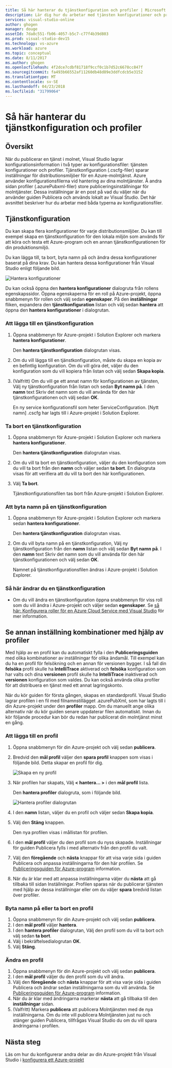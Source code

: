 ```yaml
---
title: Så här hanterar du tjänstkonfiguration och profiler | Microsoft Docs
description: Lär dig hur du arbetar med tjänsten konfigurationer och profiler konfigurationsfiler | som lagrar inställningar för distributionsmiljöer och publiceringsinställningar för molntjänster.
services: visual-studio-online
author: ghogen
manager: douge
assetId: 7da8c551-fb06-4057-b5c7-c77f4b39d803
ms.prod: visual-studio-dev15
ms.technology: vs-azure
ms.workload: azure
ms.topic: conceptual
ms.date: 8/11/2017
ms.author: ghogen
ms.openlocfilehash: 4f2dce7cdbf81718f9ccf0c1b7d52c6678cc847f
ms.sourcegitcommit: fa493b66552af11260db48d89e3ddfcdcb5e3152
ms.translationtype: MT
ms.contentlocale: sv-SE
ms.lasthandoff: 04/23/2018
ms.locfileid: "31799064"
---
```

# <a name="how-to-manage-service-configurations-and-profiles"></a>Så här hanterar du tjänstkonfiguration och profiler
## <a name="overview"></a>Översikt
När du publicerar en tjänst i molnet, Visual Studio lagrar konfigurationsinformation i två typer av konfigurationsfiler: tjänsten konfigurationer och profiler. Tjänstkonfiguration (.cscfg-filer) sparar inställningar för distributionsmiljöer för en Azure-molntjänst. Azure använder konfigurationsfilerna vid hantering av dina molntjänster. Å andra sidan profiler (.azurePubxml-filer) store publiceringsinställningar för molntjänster. Dessa inställningar är en post på vad du väljer när du använder guiden Publicera och används lokalt av Visual Studio. Det här avsnittet beskriver hur du arbetar med båda typerna av konfigurationsfiler.

## <a name="service-configurations"></a>Tjänstkonfiguration
Du kan skapa flera konfigurationer för varje distributionsmiljöer. Du kan till exempel skapa en tjänstkonfiguration för den lokala miljön som används för att köra och testa ett Azure-program och en annan tjänstkonfigurationen för din produktionsmiljö.

Du kan lägga till, ta bort, byta namn på och ändra dessa konfigurationer baserat på dina krav. Du kan hantera dessa konfigurationer från Visual Studio enligt följande bild.

![Hantera konfigurationer](./media/vs-azure-tools-service-configurations-and-profiles-how-to-manage/manage-service-config.png)

Du kan också öppna den **hantera konfigurationer** dialogruta från rollens egenskapssidor. Öppna egenskaperna för en roll på Azure-projekt, öppna snabbmenyn för rollen och välj sedan **egenskaper**. På den **inställningar** fliken, expandera den **tjänstkonfiguration** listan och välj sedan **hantera** att öppna den **hantera konfigurationer** i dialogrutan.

### <a name="to-add-a-service-configuration"></a>Att lägga till en tjänstkonfiguration
1. Öppna snabbmenyn för Azure-projekt i Solution Explorer och markera **hantera konfigurationer**.
   
    Den **hantera tjänstkonfiguration** dialogrutan visas.
2. Om du vill lägga till en tjänstkonfiguration, måste du skapa en kopia av en befintlig konfiguration. Om du vill göra det, väljer du den konfiguration som du vill kopiera från listan och välj sedan **Skapa kopia**.
3. (Valfritt) Om du vill ge ett annat namn för konfigurationen av tjänsten, Välj ny tjänstkonfiguration från listan och sedan **Byt namn på**. I den **namn** text Skriv det namn som du vill använda för den här tjänstkonfigurationen och välj sedan **OK**.
   
    En ny service konfigurationsfil som heter ServiceConfiguration. [Nytt namn] .cscfg har lagts till i Azure-projekt i Solution Explorer.

### <a name="to-delete-a-service-configuration"></a>Ta bort en tjänstkonfiguration
1. Öppna snabbmenyn för Azure-projekt i Solution Explorer och markera **hantera konfigurationer**.
   
    Den **hantera tjänstkonfiguration** dialogrutan visas.
2. Om du vill ta bort en tjänstkonfiguration, väljer du den konfiguration som du vill ta bort från den **namn** och väljer sedan **ta bort**. En dialogruta visas för att verifiera att du vill ta bort den här konfigurationen.
3. Välj **Ta bort**.
   
     Tjänstkonfigurationsfilen tas bort från Azure-projekt i Solution Explorer.

### <a name="to-rename-a-service-configuration"></a>Att byta namn på en tjänstkonfiguration
1. Öppna snabbmenyn för Azure-projekt i Solution Explorer och markera sedan **hantera konfigurationer**.
   
    Den **hantera tjänstkonfiguration** dialogrutan visas.
2. Om du vill byta namn på en tjänstkonfiguration, Välj ny tjänstkonfiguration från den **namn** listan och välj sedan **Byt namn på**. I den **namn** text Skriv det namn som du vill använda för den här tjänstkonfigurationen och välj sedan **OK**.
   
    Namnet på tjänstkonfigurationsfilen ändras i Azure-projekt i Solution Explorer.

### <a name="to-change-a-service-configuration"></a>Så här ändrar du en tjänstkonfiguration
* Om du vill ändra en tjänstkonfiguration öppna snabbmenyn för viss roll som du vill ändra i Azure-projekt och väljer sedan **egenskaper**. Se [så här: Konfigurera roller för en Azure Cloud Service med Visual Studio](https://docs.microsoft.com/azure/vs-azure-tools-configure-roles-for-cloud-service) för mer information.

## <a name="make-different-setting-combinations-by-using-profiles"></a>Se annan inställning kombinationer med hjälp av profiler
Med hjälp av en profil kan du automatiskt fylla i den **Publiceringsguiden** med olika kombinationer av inställningar för olika ändamål. Till exempel kan du ha en profil för felsökning och en annan för versionen bygger. I så fall din **felsöka** profil skulle ha **IntelliTrace** aktiverad och **felsöka** konfiguration som har valts och dina **versionen** profil skulle ha **IntelliTrace** inaktiverad och **versionen** konfiguration som valdes. Du kan också använda olika profiler för att distribuera en tjänst med ett annat lagringskonto.

När du kör guiden för första gången, skapas en standardprofil. Visual Studio lagrar profilen i en fil med filnamnstillägget .azurePubXml, som har lagts till i din Azure-projekt under den **profiler** mapp. Om du manuellt ange olika alternativ när du kör guiden senare uppdaterar filen automatiskt. Innan du kör följande procedur kan bör du redan har publicerat din molntjänst minst en gång.

### <a name="to-add-a-profile"></a>Att lägga till en profil
1. Öppna snabbmenyn för din Azure-projekt och välj sedan **publicera**.
2. Bredvid den **mål profil** väljer den **spara profil** knappen som visas i följande bild. Detta skapar en profil för dig.
   
    ![Skapa en ny profil](./media/vs-azure-tools-service-configurations-and-profiles-how-to-manage/create-new-profile.png)
3. När profilen har skapats, Välj **< hantera... >** i den **mål profil** lista.
   
    Den **hantera profiler** dialogruta, som i följande bild.
   
    ![Hantera profiler dialogrutan](./media/vs-azure-tools-service-configurations-and-profiles-how-to-manage/manage-profiles.png)
4. I den **namn** listan, väljer du en profil och väljer sedan **Skapa kopia**.
5. Välj den **Stäng** knappen.
   
    Den nya profilen visas i mållistan för profilen.
6. I den **mål profil** väljer du den profil som du nyss skapade. Inställningar för guiden Publicera fylls i med alternativ från den profil du valt.
7. Välj den **föregående** och **nästa** knappar för att visa varje sida i guiden Publicera och anpassa inställningarna för den här profilen. Se [Publiceringsguiden för Azure-program](http://go.microsoft.com/fwlink/p/?LinkID=623085) information.
8. När du är klar med att anpassa inställningarna väljer du **nästa** att gå tillbaka till sidan Inställningar. Profilen sparas när du publicerar tjänsten med hjälp av dessa inställningar eller om du väljer **spara** bredvid listan över profiler.

### <a name="to-rename-or-delete-a-profile"></a>Byta namn på eller ta bort en profil
1. Öppna snabbmenyn för din Azure-projekt och välj sedan **publicera**.
2. I den **mål profil** väljer **hantera**.
3. I den **hantera profiler** dialogrutan, Välj den profil som du vill ta bort och välj sedan **ta bort**.
4. Välj i bekräftelsedialogrutan **OK**.
5. Välj **Stäng**.

### <a name="to-change-a-profile"></a>Ändra en profil
1. Öppna snabbmenyn för din Azure-projekt och välj sedan **publicera**.
2. I den **mål profil** väljer du den profil som du vill ändra.
3. Välj den **föregående** och **nästa** knappar för att visa varje sida i guiden Publicera och ändrar sedan inställningarna som du vill använda. Se [Publiceringsguiden för Azure-program](http://go.microsoft.com/fwlink/p/?LinkID=623085) information.
4. När du är klar med ändringarna markerar **nästa** att gå tillbaka till den **inställningar** sidan.
5. (Valfritt) Markera **publicera** att publicera Molntjänsten med de nya inställningarna. Om du inte vill publicera Molntjänsten just nu och stänger guiden Publicera, tillfrågas Visual Studio du om du vill spara ändringarna i profilen.

## <a name="next-steps"></a>Nästa steg
Läs om hur du konfigurerar andra delar av din Azure-projekt från Visual Studio i [konfigurera ett Azure-projekt](http://go.microsoft.com/fwlink/p/?LinkID=623075)

